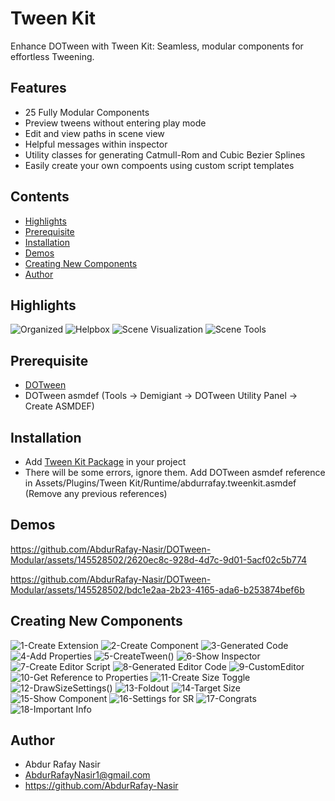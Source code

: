 # Tween Kit 
Enhance DOTween with Tween Kit: Seamless, modular components for effortless Tweening.

## Features
- 25 Fully Modular Components
- Preview tweens without entering play mode
- Edit and view paths in scene view
- Helpful messages within inspector
- Utility classes for generating Catmull-Rom and Cubic Bezier Splines
- Easily create your own compoents using custom script templates

## Contents
- [Highlights](#highlights)
- [Prerequisite](#prerequisite)
- [Installation](#installation)
- [Demos](#demos)
- [Creating New Components](#creating-new-components)
- [Author](#author)

## Highlights
![Organized](https://github.com/AbdurRafay-Nasir/DOTween-Modular-Development/assets/145528502/0ff529a1-73a8-4755-bddc-a451ce33c5ba)
![Helpbox](https://github.com/AbdurRafay-Nasir/DOTween-Modular/assets/145528502/2f310579-143c-48ea-b323-c11eea00b4b6)
![Scene Visualization](https://github.com/AbdurRafay-Nasir/DOTween-Modular-Development/assets/145528502/2a99a4fb-54b6-4d61-a58e-23b9ea3b16e5)
![Scene Tools](https://github.com/AbdurRafay-Nasir/DOTween-Modular/assets/145528502/0fac027f-e441-4432-9074-b342aac678de)

## Prerequisite
- [DOTween](https://assetstore.unity.com/packages/tools/animation/dotween-hotween-v2-27676)
- DOTween asmdef (Tools -> Demigiant -> DOTween Utility Panel -> Create ASMDEF)

## Installation
- Add [Tween Kit Package](tweenkit.unitypackage) in your project
- There will be some errors, ignore them. Add DOTween asmdef reference in Assets/Plugins/Tween Kit/Runtime/abdurrafay.tweenkit.asmdef (Remove any previous references) 

## Demos
https://github.com/AbdurRafay-Nasir/DOTween-Modular/assets/145528502/2620ec8c-928d-4d7c-9d01-5acf02c5b774

https://github.com/AbdurRafay-Nasir/DOTween-Modular/assets/145528502/bdc1e2aa-2b23-4165-ada6-b253874bef6b

## Creating New Components
![1-Create Extension](https://github.com/AbdurRafay-Nasir/DOTween-Modular/assets/145528502/6a129763-4a27-4ece-a385-bc021e6b4e1b)
![2-Create Component](https://github.com/AbdurRafay-Nasir/DOTween-Modular/assets/145528502/64b092ab-4ed5-4db3-8373-efa35be622e3)
![3-Generated Code](https://github.com/AbdurRafay-Nasir/DOTween-Modular/assets/145528502/d2c41bc4-6fc9-4ddc-97d7-e63a002b52bf)
![4-Add Properties](https://github.com/AbdurRafay-Nasir/DOTween-Modular/assets/145528502/df343cd7-dab1-4f50-9084-60244432d973)
![5-CreateTween()](https://github.com/AbdurRafay-Nasir/DOTween-Modular/assets/145528502/b3d294ef-631b-4e73-9541-2009539b2a47)
![6-Show Inspector](https://github.com/AbdurRafay-Nasir/DOTween-Modular/assets/145528502/49ecbd6b-6b3f-4acf-a2bd-2c3ccf01d99b)
![7-Create Editor Script](https://github.com/AbdurRafay-Nasir/DOTween-Modular/assets/145528502/8abbfd55-eebd-4a46-936e-908db0334655)
![8-Generated Editor Code](https://github.com/AbdurRafay-Nasir/DOTween-Modular/assets/145528502/4c950f58-ad3c-426d-bedd-7e15bb21241d)
![9-CustomEditor](https://github.com/AbdurRafay-Nasir/DOTween-Modular/assets/145528502/0be00dc9-78e1-49d6-87f2-ac6e874051ab)
![10-Get Reference to Properties](https://github.com/AbdurRafay-Nasir/DOTween-Modular/assets/145528502/5c2e3085-7eed-41e6-a780-dd4da1becbc3)
![11-Create Size Toggle](https://github.com/AbdurRafay-Nasir/DOTween-Modular/assets/145528502/a8b5cb50-5f74-408b-9943-d599144acd5f)
![12-DrawSizeSettings()](https://github.com/AbdurRafay-Nasir/DOTween-Modular/assets/145528502/67b98034-8261-406f-8be5-3939cc46cc7f)
![13-Foldout](https://github.com/AbdurRafay-Nasir/DOTween-Modular/assets/145528502/6d5d1b33-de93-4c50-ba26-5717c9c4903e)
![14-Target Size](https://github.com/AbdurRafay-Nasir/DOTween-Modular/assets/145528502/f643261b-b6ef-4dd4-b7b7-acf52138dd8f)
![15-Show Component](https://github.com/AbdurRafay-Nasir/DOTween-Modular/assets/145528502/3bf8d358-d5f4-4deb-9e1e-0890b9f142a3)
![16-Settings for SR](https://github.com/AbdurRafay-Nasir/DOTween-Modular/assets/145528502/33bae45f-d1e4-45d5-8377-e635e3b63b45)
![17-Congrats](https://github.com/AbdurRafay-Nasir/DOTween-Modular/assets/145528502/19df1a0f-dab5-4fbe-a1a0-8b80c1614df3)
![18-Important Info](https://github.com/AbdurRafay-Nasir/DOTween-Modular/assets/145528502/f9d2d736-1670-4f24-ab69-69cbdd3fcd8c)

## Author
- Abdur Rafay Nasir
- AbdurRafayNasir1@gmail.com
- https://github.com/AbdurRafay-Nasir
